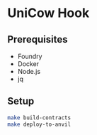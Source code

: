 # UniCow Hook

## Prerequisites

- Foundry
- Docker
- Node.js
- jq

## Setup

```bash
make build-contracts
make deploy-to-anvil
```
